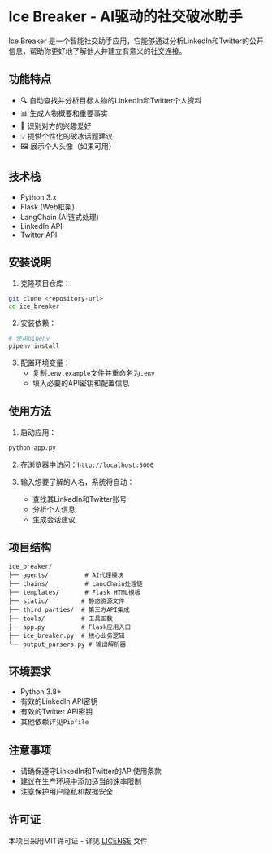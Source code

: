 # Ice Breaker - AI驱动的社交破冰助手

Ice Breaker 是一个智能社交助手应用，它能够通过分析LinkedIn和Twitter的公开信息，帮助你更好地了解他人并建立有意义的社交连接。

## 功能特点

- 🔍 自动查找并分析目标人物的LinkedIn和Twitter个人资料
- 📊 生成人物概要和重要事实
- 🎯 识别对方的兴趣爱好
- 💡 提供个性化的破冰话题建议
- 🖼️ 展示个人头像（如果可用）

## 技术栈

- Python 3.x
- Flask (Web框架)
- LangChain (AI链式处理)
- LinkedIn API
- Twitter API

## 安装说明

1. 克隆项目仓库：
```bash
git clone <repository-url>
cd ice_breaker
```

2. 安装依赖：
```bash
# 使用pipenv
pipenv install

```

3. 配置环境变量：
   - 复制`.env.example`文件并重命名为`.env`
   - 填入必要的API密钥和配置信息

## 使用方法

1. 启动应用：
```bash
python app.py
```

2. 在浏览器中访问：`http://localhost:5000`

3. 输入想要了解的人名，系统将自动：
   - 查找其LinkedIn和Twitter账号
   - 分析个人信息
   - 生成会话建议

## 项目结构

```
ice_breaker/
├── agents/          # AI代理模块
├── chains/          # LangChain处理链
├── templates/       # Flask HTML模板
├── static/         # 静态资源文件
├── third_parties/  # 第三方API集成
├── tools/          # 工具函数
├── app.py          # Flask应用入口
├── ice_breaker.py  # 核心业务逻辑
└── output_parsers.py # 输出解析器
```

## 环境要求

- Python 3.8+
- 有效的LinkedIn API密钥
- 有效的Twitter API密钥
- 其他依赖详见`Pipfile`

## 注意事项

- 请确保遵守LinkedIn和Twitter的API使用条款
- 建议在生产环境中添加适当的速率限制
- 注意保护用户隐私和数据安全

## 许可证

本项目采用MIT许可证 - 详见 [LICENSE](LICENSE) 文件
